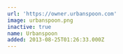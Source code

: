 ```yaml
---
url: 'https://owner.urbanspoon.com'
image: urbanspoon.png
inactive: true
name: Urbanspoon
added: 2013-08-25T01:26:33.000Z
---
```

